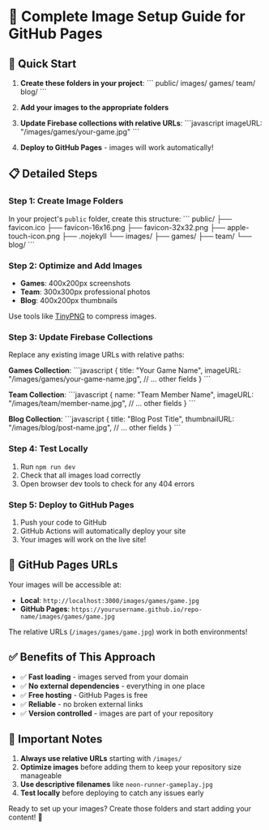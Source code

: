 # 📸 Complete Image Setup Guide for GitHub Pages

## 🎯 Quick Start

1. **Create these folders in your project**:
   \`\`\`
   public/
     images/
       games/
       team/
       blog/
   \`\`\`

2. **Add your images to the appropriate folders**

3. **Update Firebase collections with relative URLs**:
   \`\`\`javascript
   imageURL: "/images/games/your-game.jpg"
   \`\`\`

4. **Deploy to GitHub Pages** - images will work automatically!

## 📋 Detailed Steps

### Step 1: Create Image Folders
In your project's `public` folder, create this structure:
\`\`\`
public/
├── favicon.ico
├── favicon-16x16.png
├── favicon-32x32.png
├── apple-touch-icon.png
├── .nojekyll
└── images/
    ├── games/
    ├── team/
    └── blog/
\`\`\`

### Step 2: Optimize and Add Images
- **Games**: 400x200px screenshots
- **Team**: 300x300px professional photos  
- **Blog**: 400x200px thumbnails

Use tools like [TinyPNG](https://tinypng.com/) to compress images.

### Step 3: Update Firebase Collections
Replace any existing image URLs with relative paths:

**Games Collection**:
\`\`\`javascript
{
  title: "Your Game Name",
  imageURL: "/images/games/your-game-name.jpg",
  // ... other fields
}
\`\`\`

**Team Collection**:
\`\`\`javascript
{
  name: "Team Member Name",
  imageURL: "/images/team/member-name.jpg",
  // ... other fields
}
\`\`\`

**Blog Collection**:
\`\`\`javascript
{
  title: "Blog Post Title",
  thumbnailURL: "/images/blog/post-name.jpg",
  // ... other fields
}
\`\`\`

### Step 4: Test Locally
1. Run `npm run dev`
2. Check that all images load correctly
3. Open browser dev tools to check for any 404 errors

### Step 5: Deploy to GitHub Pages
1. Push your code to GitHub
2. GitHub Actions will automatically deploy your site
3. Your images will work on the live site!

## 🚀 GitHub Pages URLs

Your images will be accessible at:
- **Local**: `http://localhost:3000/images/games/game.jpg`
- **GitHub Pages**: `https://yourusername.github.io/repo-name/images/games/game.jpg`

The relative URLs (`/images/games/game.jpg`) work in both environments!

## ✅ Benefits of This Approach

- ✅ **Fast loading** - images served from your domain
- ✅ **No external dependencies** - everything in one place
- ✅ **Free hosting** - GitHub Pages is free
- ✅ **Reliable** - no broken external links
- ✅ **Version controlled** - images are part of your repository

## 🚨 Important Notes

1. **Always use relative URLs** starting with `/images/`
2. **Optimize images** before adding them to keep your repository size manageable
3. **Use descriptive filenames** like `neon-runner-gameplay.jpg`
4. **Test locally** before deploying to catch any issues early

Ready to set up your images? Create those folders and start adding your content! 🎨

